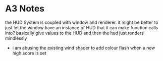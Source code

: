 # A3 Notes
the HUD System is coupled with window and renderer. it might be better to just let the window have an instance of HUD that it can make function calls into? basically give values to the HUD and then the hud just renders mindlessly

- i am abusing the existing wind shader to add colour flash when a new high score is set